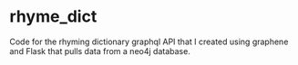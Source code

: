 # rhyme_dict
Code for the rhyming dictionary graphql API that I created using graphene and Flask that pulls data from a neo4j database.

